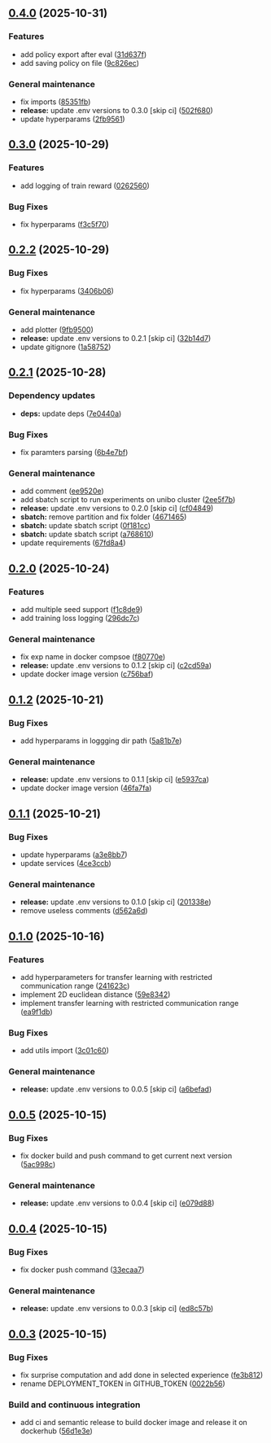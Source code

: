 ## [0.4.0](https://github.com/domm99/experiments-2025-TCD-marl-neighbor-TL/compare/0.3.0...0.4.0) (2025-10-31)

### Features

* add policy export after eval ([31d637f](https://github.com/domm99/experiments-2025-TCD-marl-neighbor-TL/commit/31d637f86a21d9c5232df6b6cabf38787ef1b951))
* add saving policy on file ([9c826ec](https://github.com/domm99/experiments-2025-TCD-marl-neighbor-TL/commit/9c826eccb0912bef8e9bdffe71914c6f3a40d32a))

### General maintenance

* fix imports ([85351fb](https://github.com/domm99/experiments-2025-TCD-marl-neighbor-TL/commit/85351fbfb4abdb73d8888126d9f28540ef959e6d))
* **release:** update .env versions to 0.3.0 [skip ci] ([502f680](https://github.com/domm99/experiments-2025-TCD-marl-neighbor-TL/commit/502f680f14d50eaa4f0008acab6fc5d76aeebc13))
* update hyperparams ([2fb9561](https://github.com/domm99/experiments-2025-TCD-marl-neighbor-TL/commit/2fb9561c21fa866c8f387e6e7fbb7e7238ec8c3b))

## [0.3.0](https://github.com/domm99/experiments-2025-TCD-marl-neighbor-TL/compare/0.2.2...0.3.0) (2025-10-29)

### Features

* add logging of train reward ([0262560](https://github.com/domm99/experiments-2025-TCD-marl-neighbor-TL/commit/02625601786c4f5bce21167c70b796af924ba66d))

### Bug Fixes

* fix hyperparams ([f3c5f70](https://github.com/domm99/experiments-2025-TCD-marl-neighbor-TL/commit/f3c5f70e2c1e181b596ad2b46173683ac0370b21))

## [0.2.2](https://github.com/domm99/experiments-2025-TCD-marl-neighbor-TL/compare/0.2.1...0.2.2) (2025-10-29)

### Bug Fixes

* fix hyperparams ([3406b06](https://github.com/domm99/experiments-2025-TCD-marl-neighbor-TL/commit/3406b06bd59bb678a47b40f96f807ba869510c9b))

### General maintenance

* add plotter ([9fb9500](https://github.com/domm99/experiments-2025-TCD-marl-neighbor-TL/commit/9fb95004d2bbe95a010cecc6456431af98bd47ed))
* **release:** update .env versions to 0.2.1 [skip ci] ([32b14d7](https://github.com/domm99/experiments-2025-TCD-marl-neighbor-TL/commit/32b14d7b70c678647bbdda9f941d5b862e5556e9))
* update gitignore ([1a58752](https://github.com/domm99/experiments-2025-TCD-marl-neighbor-TL/commit/1a587520f3a2d95a773b28de5c6315ced7b7783d))

## [0.2.1](https://github.com/domm99/experiments-2025-TCD-marl-neighbor-TL/compare/0.2.0...0.2.1) (2025-10-28)

### Dependency updates

* **deps:** update deps ([7e0440a](https://github.com/domm99/experiments-2025-TCD-marl-neighbor-TL/commit/7e0440aa5751b05f78cacbc7af87ddea441ee77c))

### Bug Fixes

* fix paramters parsing ([6b4e7bf](https://github.com/domm99/experiments-2025-TCD-marl-neighbor-TL/commit/6b4e7bf71e9310077defa51f92125520aa031ee2))

### General maintenance

* add comment ([ee9520e](https://github.com/domm99/experiments-2025-TCD-marl-neighbor-TL/commit/ee9520e78c0b277b1d87f7e970a015b3d5c79c9c))
* add sbatch script to run experiments on unibo cluster ([2ee5f7b](https://github.com/domm99/experiments-2025-TCD-marl-neighbor-TL/commit/2ee5f7ba0ab9d4f74187fc7eaab7e65c7119e58f))
* **release:** update .env versions to 0.2.0 [skip ci] ([cf04849](https://github.com/domm99/experiments-2025-TCD-marl-neighbor-TL/commit/cf0484961f38fdc024d4a9adefc9ff0a38562fa1))
* **sbatch:** remove partition and fix folder ([4671465](https://github.com/domm99/experiments-2025-TCD-marl-neighbor-TL/commit/4671465b78fed98803c62f7403871db37bdfc981))
* **sbatch:** update sbatch script ([0f181cc](https://github.com/domm99/experiments-2025-TCD-marl-neighbor-TL/commit/0f181cc809c101113bd292c73d69cf3dd3fa91fe))
* **sbatch:** update sbatch script ([a768610](https://github.com/domm99/experiments-2025-TCD-marl-neighbor-TL/commit/a7686100a3cb9d21fab5be7584a61d2b938bdae0))
* update requirements ([67fd8a4](https://github.com/domm99/experiments-2025-TCD-marl-neighbor-TL/commit/67fd8a47de5f42fb509b7a4644211bbdc588e064))

## [0.2.0](https://github.com/domm99/experiments-2025-TCD-marl-neighbor-TL/compare/0.1.2...0.2.0) (2025-10-24)

### Features

* add multiple seed support ([f1c8de9](https://github.com/domm99/experiments-2025-TCD-marl-neighbor-TL/commit/f1c8de98fb763a2b31cc396e4c849f5dd5a497d9))
* add training loss logging ([296dc7c](https://github.com/domm99/experiments-2025-TCD-marl-neighbor-TL/commit/296dc7c29a7a02e7badf29b6d8d19c6c2f9ebd31))

### General maintenance

* fix exp name in docker compsoe ([f80770e](https://github.com/domm99/experiments-2025-TCD-marl-neighbor-TL/commit/f80770e9d7e082895b0f026dc3f7af308beb3afa))
* **release:** update .env versions to 0.1.2 [skip ci] ([c2cd59a](https://github.com/domm99/experiments-2025-TCD-marl-neighbor-TL/commit/c2cd59aca2082cd4456838a018e5cfbbd6d526db))
* update docker image version ([c756baf](https://github.com/domm99/experiments-2025-TCD-marl-neighbor-TL/commit/c756baf6a33b110ddd34b7b82c76b7d2ff01ae96))

## [0.1.2](https://github.com/domm99/experiments-2025-TCD-marl-neighbor-TL/compare/0.1.1...0.1.2) (2025-10-21)

### Bug Fixes

* add hyperparams in loggging dir path ([5a81b7e](https://github.com/domm99/experiments-2025-TCD-marl-neighbor-TL/commit/5a81b7e874c09033f16fab2268d442d5f995c7c7))

### General maintenance

* **release:** update .env versions to 0.1.1 [skip ci] ([e5937ca](https://github.com/domm99/experiments-2025-TCD-marl-neighbor-TL/commit/e5937cae7f8edb5ac6dc4f734c09140cd95a20e8))
* update docker image version ([46fa7fa](https://github.com/domm99/experiments-2025-TCD-marl-neighbor-TL/commit/46fa7fa582ad62214e9f410a990b26df2e19d7af))

## [0.1.1](https://github.com/domm99/experiments-2025-TCD-marl-neighbor-TL/compare/0.1.0...0.1.1) (2025-10-21)

### Bug Fixes

* update hyperparams ([a3e8bb7](https://github.com/domm99/experiments-2025-TCD-marl-neighbor-TL/commit/a3e8bb73af82f03d9378a7bec22b344ca067cec9))
* update services ([4ce3ccb](https://github.com/domm99/experiments-2025-TCD-marl-neighbor-TL/commit/4ce3ccb2caeab6801e0e42f4f776b4d1dbc006d3))

### General maintenance

* **release:** update .env versions to 0.1.0 [skip ci] ([201338e](https://github.com/domm99/experiments-2025-TCD-marl-neighbor-TL/commit/201338ed5dbdd70305f98574a3e65f7f741a9375))
* remove useless comments ([d562a6d](https://github.com/domm99/experiments-2025-TCD-marl-neighbor-TL/commit/d562a6d56d5250b01b27d4e2f232a5a7e512dd9a))

## [0.1.0](https://github.com/domm99/experiments-2025-TCD-marl-neighbor-TL/compare/0.0.5...0.1.0) (2025-10-16)

### Features

* add hyperparameters for transfer learning with restricted communication range ([241623c](https://github.com/domm99/experiments-2025-TCD-marl-neighbor-TL/commit/241623c76d47bc915eeec2fc880998ed8fbc783b))
* implement 2D euclidean distance ([59e8342](https://github.com/domm99/experiments-2025-TCD-marl-neighbor-TL/commit/59e83420ceb747308fb06a5f6260522619359db6))
* implement transfer learning with restricted communication range ([ea9f1db](https://github.com/domm99/experiments-2025-TCD-marl-neighbor-TL/commit/ea9f1db3ad1904d9487cc48d20384754c788069b))

### Bug Fixes

* add utils import ([3c01c60](https://github.com/domm99/experiments-2025-TCD-marl-neighbor-TL/commit/3c01c6011565735effcd50d1c2dd9eca1b6258c4))

### General maintenance

* **release:** update .env versions to 0.0.5 [skip ci] ([a6befad](https://github.com/domm99/experiments-2025-TCD-marl-neighbor-TL/commit/a6befadcc529eee5192c31b8891927f0cb955ecf))

## [0.0.5](https://github.com/domm99/experiments-2025-TCD-marl-neighbor-TL/compare/0.0.4...0.0.5) (2025-10-15)

### Bug Fixes

* fix docker build and push command to get current next version ([5ac998c](https://github.com/domm99/experiments-2025-TCD-marl-neighbor-TL/commit/5ac998cffd03476eba296bc4d3f19818da0ad7e6))

### General maintenance

* **release:** update .env versions to 0.0.4 [skip ci] ([e079d88](https://github.com/domm99/experiments-2025-TCD-marl-neighbor-TL/commit/e079d88e1293d49bacef88343be6809fd4fe6cec))

## [0.0.4](https://github.com/domm99/experiments-2025-TCD-marl-neighbor-TL/compare/0.0.3...0.0.4) (2025-10-15)

### Bug Fixes

* fix docker push command ([33ecaa7](https://github.com/domm99/experiments-2025-TCD-marl-neighbor-TL/commit/33ecaa7d7fa27602e0b387b9a3cb4f448ee1d734))

### General maintenance

* **release:** update .env versions to 0.0.3 [skip ci] ([ed8c57b](https://github.com/domm99/experiments-2025-TCD-marl-neighbor-TL/commit/ed8c57ba0b620738d7e8b4cede755dddd76dd3a3))

## [0.0.3](https://github.com/domm99/experiments-2025-TCD-marl-neighbor-TL/compare/v0.0.2...0.0.3) (2025-10-15)

### Bug Fixes

* fix surprise computation and add done in selected experience ([fe3b812](https://github.com/domm99/experiments-2025-TCD-marl-neighbor-TL/commit/fe3b812df35711a3ec488b1b641726a8a1484954))
* rename DEPLOYMENT_TOKEN in GITHUB_TOKEN ([0022b56](https://github.com/domm99/experiments-2025-TCD-marl-neighbor-TL/commit/0022b56c84fb8352742be93b88fe057b3b70f310))

### Build and continuous integration

* add ci and semantic release to build docker image and release it on dockerhub ([56d1e3e](https://github.com/domm99/experiments-2025-TCD-marl-neighbor-TL/commit/56d1e3ebb59bc30dde90cc52d127e370331e4437))
